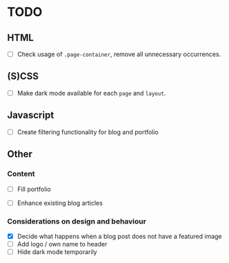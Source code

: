 # TODO

## HTML

- [ ] Check usage of `.page-container`, remove all unnecessary occurrences.

## (S)CSS

- [ ] Make dark mode available for each `page` and `layout`.

## Javascript

- [ ] Create filtering functionality for blog and portfolio 

## Other

### Content

- [ ] Fill portfolio
- [ ] Enhance existing blog articles


### Considerations on design and behaviour

- [x] Decide what happens when a blog post does not have a featured image
- [ ] Add logo / own name to header
- [ ] Hide dark mode temporarily